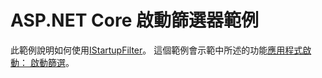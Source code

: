 # <a name="aspnet-core-startup-filter-sample"></a>ASP.NET Core 啟動篩選器範例

此範例說明如何使用[IStartupFilter](https://docs.microsoft.com/dotnet/api/microsoft.aspnetcore.hosting.istartupfilter)。 這個範例會示範中所述的功能[應用程式啟動： 啟動篩選](https://docs.microsoft.com/aspnet/core/fundamentals/startup#startup-filters)。
